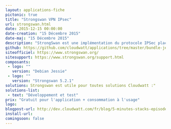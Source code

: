 ```yaml
---
layout: applications-fiche
pictonic: true
title: "Strongswan VPN IPsec"
url: strongswan.html
date: 2015-12-15 00:00:00
date-creation: "15 Décembre 2015"
date-maj: "15 Décembre 2015"
description: "StrongSwan est une implémentation du protocole IPSec placé sous licence GPL. Grace à lui, vous pourrez mettre en place un tunnel VPN IPSec en un minium d'étapes, afin de disposer d'un canal sécurisé et authentifié vers une zone externe à la plate-forme Cloudwatt."
github: https://github.com/cloudwatt/applications/tree/master/bundle-jessie-strongswan
siteofficiel: https://www.strongswan.org/
sitesupport: https://www.strongswan.org/support.html
composants:
 - logo: ""
   version: "Debian Jessie"
 - logo: ""
   version: "Strongswan 5.2.1"
solutions: Strongswan est utile pour toutes solutions Cloudwatt :"
solutions-list: 
 - text: "Développement et test"
prix: "Gratuit pour l'application + consommation à l'usage"
logo: 
blogpost-url: http://dev.cloudwatt.com/fr/blog/5-minutes-stacks-episode-seize-strongswan.html
install-url:
comingsoon: false
---
```

